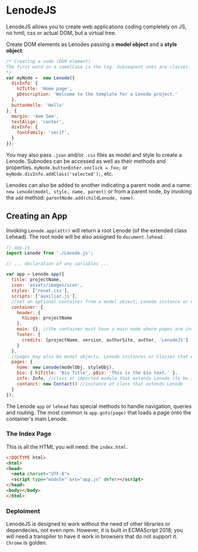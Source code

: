 # LenodeJS
LenodeJS allows you to create web applications coding completely on JS, no hmtl, css or actual DOM, but a virtual tree.

Create DOM elements as Lenodes passing a **model object** and a **style object**:
```js
/* Creating a node (DOM element) 
The first word in a camelCase is the tag. Subsequent ones are classes. You may also use _ as in 'div_info'
*/
var myNode =  new Lenode({
  divInfo: {
    h2Title: 'Home page',
    pDescription: 'Welcome to the template for a Lenode project.'
  },
  buttonHello: 'Hello'
}, {
  margin: '4em 5em',
  textAlign: 'center',
  divInfo: {
    fontFamily: 'serif',
  }
});
```
You may also pass `.json` and/or `.css` files as model and style to create a Lenode. Subnodes can be accessed as well as their methods and properties. `myNode.buttonEnter.onclick = foo;` or `myNode.divInfo.addClass('selected');`, etc.

Lenodes can also be added to another indicating a parent node and a name: `new Lenode(model, style, name, parent)` or from a parent node, by invoking the `add` method: `parentNode.add(childLenode, name)`.

## Creating an App
Invoking `Lenode.app(attr)` will return a root Lenode (of the extended class Lehead). The root node will be also assigned to `document.lehead`.
```js
// app.js
import Lenode from './Lenode.js';

// ... declaration of any variables ...

var app = Lenode.app({
  title: projectName,
  icon: 'assets/images/icon',
  styles: ['reset.css'],
  scripts: ['auxiliar.js'],
  //set an optional container from a model object, Lenode instance or Class that extends Lenode
  container: {
    header: {
      h1Logo: projectName
    },
    main: {}, //the container must have a main node where pages are inserted
    footer: {
      credits: [projectName, version, authorSite, author, 'LenodeJS']
    }
  },
  //pages may also be model objects, Lenode instances or Classes that extend Lenode
  pages: {
    home: new Lenode(modelObj, styleObj),
    bio: { h1Title: 'Bio Title', pBio: 'This is the bio text.' },
    info: Info, //class or imported module that extends Lenode (to be instantiated)
    contanct: new Contact() //instance of class that extends Lenode
  }
});
```
The Lenode `app` or `lehead` has special methods to handle navigation, queries and routing. The most common is `app.goto(page)` that loads a page onto the container's main Lenode.
### The Index Page
This is all the HTML you will need: the `index.html`.
```html
<!DOCTYPE html>
<html>
<head>
  <meta charset="UTF-8">
  <script type="module" src="app.js" defer></script>
</head>
<body></body>
</html>
```
### Deploiment
LenodeJS is designed to work without the need of other libraries or dependecies, not even npm. However, it is built in ECMAScript 2018; you will need a transpiler to have it work in browsers that do not support it. `Chrome` is golden.
